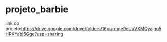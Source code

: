 # projeto_barbie

link do projeto:https://drive.google.com/drive/folders/16purmqe9eUuVXMQyajnq5HRKYabj6Gge?usp=sharing
